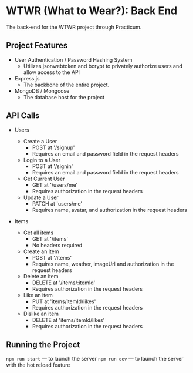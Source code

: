 # WTWR (What to Wear?): Back End
The back-end for the WTWR project through Practicum.

## Project Features
* User Authentication / Password Hashing System
  - Utilizes jsonwebtoken and bcrypt to privately authorize users and allow access to the API
* Express.js
  - The backbone of the entire project.
* MongoDB / Mongoose
  - The database host for the project

## API Calls
* Users
  - Create a User
    * POST at '/signup'
    * Requires an email and password field in the request headers
  - Login to a User
    * POST at '/signin'
    * Requires an email and password field in the request headers
  - Get Current User
    * GET at '/users/me'
    * Requires authorization in the request headers
  - Update a User
    * PATCH at 'users/me'
    * Requires name, avatar, and authorization in the request headers

* Items
  - Get all items
    * GET at '/items'
    * No headers required
  - Create an item
    * POST at '/items'
    * Requires name, weather, imageUrl and authorization in the request headers
  - Delete an item
    * DELETE at '/items/:itemId'
    * Requires authorization in the request headers
  - Like an item
    * PUT at 'items/itemId/likes'
    * Requires authorization in the request headers
  - Dislike an item
    * DELETE at 'items/itemId/likes'
    * Requires authorization in the request headers


## Running the Project
`npm run start` — to launch the server 
`npm run dev` — to launch the server with the hot reload feature
